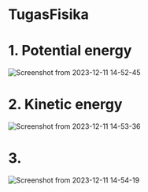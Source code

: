 # TugasFisika
# 1. Potential energy 
![Screenshot from 2023-12-11 14-52-45](https://github.com/vkyas/TugasFisika/assets/124316178/01909258-9500-4a4c-b2de-5b7f991558a6)
# 2. Kinetic energy 
![Screenshot from 2023-12-11 14-53-36](https://github.com/vkyas/TugasFisika/assets/124316178/564fbc3f-8cdd-4e3a-8b19-3f22e6ffd978)
# 3. 
![Screenshot from 2023-12-11 14-54-19](https://github.com/vkyas/TugasFisika/assets/124316178/f7082046-93e6-4280-b265-28137b5ca25c)
